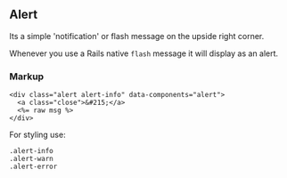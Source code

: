 ## Alert

Its a simple 'notification' or flash message on the upside right corner.

Whenever you use a Rails native `flash` message it will display as an alert.

### Markup

```
<div class="alert alert-info" data-components="alert">
  <a class="close">&#215;</a>
  <%= raw msg %>
</div>
```

For styling use:

```
.alert-info
.alert-warn
.alert-error
```
